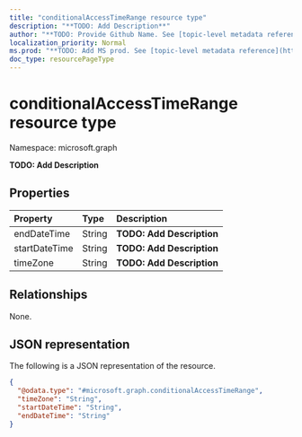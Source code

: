```yaml
---
title: "conditionalAccessTimeRange resource type"
description: "**TODO: Add Description**"
author: "**TODO: Provide Github Name. See [topic-level metadata reference](https://msgo.azurewebsites.net/add/document/guidelines/metadata.html#topic-level-metadata)**"
localization_priority: Normal
ms.prod: "**TODO: Add MS prod. See [topic-level metadata reference](https://msgo.azurewebsites.net/add/document/guidelines/metadata.html#topic-level-metadata)**"
doc_type: resourcePageType
---
```


# conditionalAccessTimeRange resource type

Namespace: microsoft.graph

**TODO: Add Description**

## Properties
|Property|Type|Description|
|:---|:---|:---|
|endDateTime|String|**TODO: Add Description**|
|startDateTime|String|**TODO: Add Description**|
|timeZone|String|**TODO: Add Description**|

## Relationships
None.

## JSON representation
The following is a JSON representation of the resource.
<!-- {
  "blockType": "resource",
  "@odata.type": "microsoft.graph.conditionalAccessTimeRange"
}
-->
``` json
{
  "@odata.type": "#microsoft.graph.conditionalAccessTimeRange",
  "timeZone": "String",
  "startDateTime": "String",
  "endDateTime": "String"
}
```

